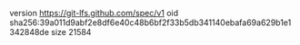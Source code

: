 version https://git-lfs.github.com/spec/v1
oid sha256:39a011d9abf2e8df6e40c48b6bf2f33b5db341140ebafa69a629b1e1342848de
size 21584
